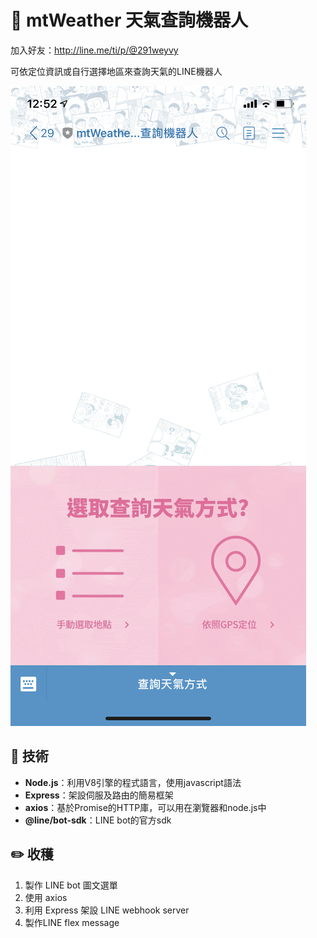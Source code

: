 # :art: mtWeather 天氣查詢機器人

加入好友：http://line.me/ti/p/@291weyvy

可依定位資訊或自行選擇地區來查詢天氣的LINE機器人

![image](https://raw.githubusercontent.com/motea927/mtWeather/master/demoImg/demo.gif)

## :page_facing_up: 技術


- **Node.js**：利用V8引擎的程式語言，使用javascript語法
- **Express**：架設伺服及路由的簡易框架
- **axios**：基於Promise的HTTP庫，可以用在瀏覽器和node.js中
- **@line/bot-sdk**：LINE bot的官方sdk

## :pencil2: 收穫

1. 製作 LINE bot 圖文選單
2. 使用 axios
3. 利用 Express 架設 LINE webhook server
4. 製作LINE flex message